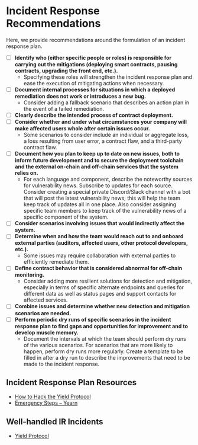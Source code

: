 # Incident Response Recommendations 

Here, we provide recommendations around the formulation of an incident response plan. 

- [ ] **Identify who (either specific people or roles) is responsible for carrying out the mitigations (deploying smart contracts, pausing contracts, upgrading the front end, etc.).**
  - Specifying these roles will strengthen the incident response plan and ease the execution of mitigating actions when necessary.
- [ ] **Document internal processes for situations in which a deployed remediation does not work or introduces a new bug.**
  - Consider adding a fallback scenario that describes an action plan in the event of a failed remediation.
- [ ] **Clearly describe the intended process of contract deployment.**
- [ ] **Consider whether and under what circumstances your company will make affected users whole after certain issues occur.**
  - Some scenarios to consider include an individual or aggregate loss, a loss resulting from user error, a contract flaw, and a third-party contract flaw.
- [ ] **Document how you plan to keep up to date on new issues, both to inform future development and to secure the deployment toolchain and the external on-chain and off-chain services that the system relies on.**
  - For each language and component, describe the noteworthy sources for vulnerability news. Subscribe to updates for each source. Consider creating a special private Discord/Slack channel with a bot that will post the latest vulnerability news; this will help the team keep track of updates all in one place. Also consider assigning specific team members to keep track of the vulnerability news of a specific component of the system.
- [ ] **Consider scenarios involving issues that would indirectly affect the system.**
- [ ] **Determine when and how the team would reach out to and onboard external parties (auditors, affected users, other protocol developers, etc.).**
  - Some issues may require collaboration with external parties to efficiently remediate them. 
- [ ] **Define contract behavior that is considered abnormal for off-chain monitoring.**
  - Consider adding more resilient solutions for detection and mitigation, especially in terms of specific alternate endpoints and queries for different data as well as status pages and support contacts for affected services.
- [ ] **Combine issues and determine whether new detection and mitigation scenarios are needed.**
- [ ] **Perform periodic dry runs of specific scenarios in the incident response plan to find gaps and opportunities for improvement and to develop muscle memory.**
  - Document the intervals at which the team should perform dry runs of the various scenarios. For scenarios that are more likely to happen, perform dry runs more regularly. Create a template to be filled in after a dry run to describe the improvements that need to be made to the incident response.  

## Incident Response Plan Resources 

- [How to Hack the Yield Protocol](https://docs.yieldprotocol.com/#/operations/how_to_hack)
- [Emergency Steps – Yearn](https://github.com/yearn/yearn-devdocs/blob/master/docs/developers/v2/EMERGENCY.md)

## Well-handled IR Incidents 

- [Yield Protocol](https://medium.com/yield-protocol/post-mortem-of-incident-on-august-5th-2022-7bb70dbb9ada)
